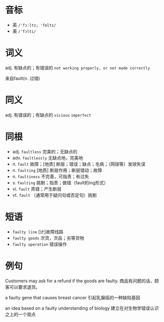 # 音标

- 英 `/'fɔːltɪ; 'fɒltɪ/`
- 美 `/'fɔlti/`

# 词义

adj. 有缺点的；有错误的
`not working properly, or not made correctly`



来自fault(n. 过错)

# 同义

adj. 有错误的；有缺点的
`vicious` `imperfect`

# 同根

- adj. `faultless` 完美的；无缺点的
- adv. `faultlessly` 无缺点地，完美地
- n. `fault` 故障；[地质] 断层；错误；缺点；毛病；（网球等）发球失误
- n. `faulting` [地质] 断层作用；断层错动；故障
- n. `faultiness` 不完善，可指责；有过失
- v. `faulting` 挑剔；指责；做错（fault的ing形式）
- vi. `fault` 弄错；产生断层
- vt. `fault` （通常用于疑问句或否定句）挑剔

# 短语

- `faulty line` [计]故障线路
- `faulty goods` 次货，次品；劣等货物
- `faulty operation` 错误操作

# 例句

Customers may ask for a refund if the goods are faulty.
商品有问题的话，顾客可以要求退货。

a faulty gene that causes breast cancer
引起乳腺癌的一种缺陷基因

an idea based on a faulty understanding of biology
建立在对生物学错误认识之上的一个观点


